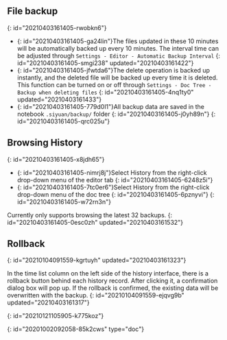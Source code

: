 ## File backup
{: id="20210403161405-rwobkn6"}

* {: id="20210403161405-ga24lin"}The files updated in these 10 minutes will be automatically backed up every 10 minutes. The interval time can be adjusted through `Settings - Editor - Automatic Backup Interval`
  {: id="20210403161405-smgi238" updated="20210403161422"}
* {: id="20210403161405-jfwtda6"}The delete operation is backed up instantly, and the deleted file will be backed up every time it is deleted. This function can be turned on or off through `Settings - Doc Tree - Backup when deleting files`
  {: id="20210403161405-4nq1ty0" updated="20210403161433"}
* {: id="20210403161405-779d0l1"}All backup data are saved in the notebook `.siyuan/backup/` folder
  {: id="20210403161405-j0yh89n"}
{: id="20210403161405-qrc025u"}

## Browsing History
{: id="20210403161405-x8jdh65"}

* {: id="20210403161405-nimrj8j"}Select History from the right-click drop-down menu of the editor tab
  {: id="20210403161405-6248z5i"}
* {: id="20210403161405-7tc0er6"}Select History from the right-click drop-down menu of the doc tree
  {: id="20210403161405-6pznyvi"}
{: id="20210403161405-w72rn3n"}

Currently only supports browsing the latest 32 backups.
{: id="20210403161405-0esc0zh" updated="20210403161532"}

## Rollback
{: id="20210104091559-kgrtuyh" updated="20210403161323"}

In the time list column on the left side of the history interface, there is a rollback button behind each history record. After clicking it, a confirmation dialog box will pop up. If the rollback is confirmed, the existing data will be overwritten with the backup.
{: id="20210104091559-ejqvg9b" updated="20210403161317"}

{: id="20210121105905-k775koz"}


{: id="20201002092058-85k2cws" type="doc"}
